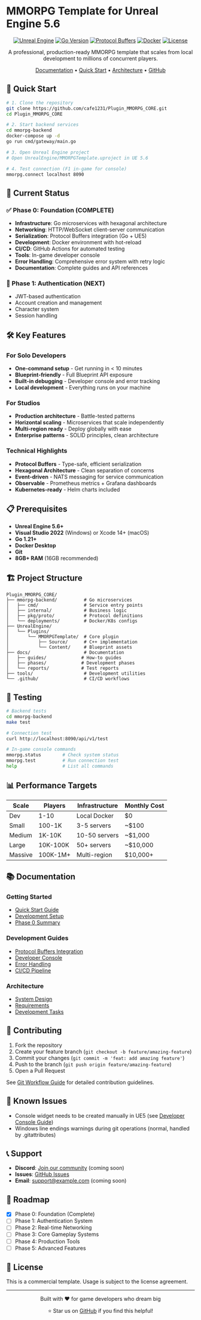 # MMORPG Template for Unreal Engine 5.6

<div align="center">

[![Unreal Engine](https://img.shields.io/badge/Unreal%20Engine-5.6-blue?logo=unrealengine)](https://www.unrealengine.com/)
[![Go Version](https://img.shields.io/badge/Go-1.21+-00ADD8?logo=go)](https://golang.org/)
[![Protocol Buffers](https://img.shields.io/badge/Protocol%20Buffers-3.0-green)](https://protobuf.dev/)
[![Docker](https://img.shields.io/badge/Docker-Ready-2496ED?logo=docker)](https://www.docker.com/)
[![License](https://img.shields.io/badge/License-Commercial-red)](LICENSE)

A professional, production-ready MMORPG template that scales from local development to millions of concurrent players.

[Documentation](docs/) • [Quick Start](docs/guides/QUICKSTART.md) • [Architecture](docs/phases/phase1/PHASE1_DESIGN.md) • [GitHub](https://github.com/cafe1231/Plugin_MMORPG_CORE)

</div>

## 🚀 Quick Start

```bash
# 1. Clone the repository
git clone https://github.com/cafe1231/Plugin_MMORPG_CORE.git
cd Plugin_MMORPG_CORE

# 2. Start backend services
cd mmorpg-backend
docker-compose up -d
go run cmd/gateway/main.go

# 3. Open Unreal Engine project
# Open UnrealEngine/MMORPGTemplate.uproject in UE 5.6

# 4. Test connection (F1 in-game for console)
mmorpg.connect localhost 8090
```

## 🎯 Current Status

### ✅ Phase 0: Foundation (COMPLETE)
- **Infrastructure**: Go microservices with hexagonal architecture
- **Networking**: HTTP/WebSocket client-server communication
- **Serialization**: Protocol Buffers integration (Go + UE5)
- **Development**: Docker environment with hot-reload
- **CI/CD**: GitHub Actions for automated testing
- **Tools**: In-game developer console
- **Error Handling**: Comprehensive error system with retry logic
- **Documentation**: Complete guides and API references

### 🚧 Phase 1: Authentication (NEXT)
- JWT-based authentication
- Account creation and management
- Character system
- Session handling

## 🛠️ Key Features

### For Solo Developers
- **One-command setup** - Get running in < 10 minutes
- **Blueprint-friendly** - Full Blueprint API exposure
- **Built-in debugging** - Developer console and error tracking
- **Local development** - Everything runs on your machine

### For Studios
- **Production architecture** - Battle-tested patterns
- **Horizontal scaling** - Microservices that scale independently
- **Multi-region ready** - Deploy globally with ease
- **Enterprise patterns** - SOLID principles, clean architecture

### Technical Highlights
- **Protocol Buffers** - Type-safe, efficient serialization
- **Hexagonal Architecture** - Clean separation of concerns
- **Event-driven** - NATS messaging for service communication
- **Observable** - Prometheus metrics + Grafana dashboards
- **Kubernetes-ready** - Helm charts included

## 📋 Prerequisites

- **Unreal Engine 5.6+**
- **Visual Studio 2022** (Windows) or Xcode 14+ (macOS)
- **Go 1.21+**
- **Docker Desktop**
- **Git**
- **8GB+ RAM** (16GB recommended)

## 🏗️ Project Structure

```
Plugin_MMORPG_CORE/
├── mmorpg-backend/          # Go microservices
│   ├── cmd/                 # Service entry points
│   ├── internal/            # Business logic
│   ├── pkg/proto/           # Protocol definitions
│   └── deployments/         # Docker/K8s configs
├── UnrealEngine/            
│   └── Plugins/
│       └── MMORPGTemplate/  # Core plugin
│           ├── Source/      # C++ implementation
│           └── Content/     # Blueprint assets
├── docs/                    # Documentation
│   ├── guides/             # How-to guides
│   ├── phases/             # Development phases
│   └── reports/            # Test reports
├── tools/                   # Development utilities
└── .github/                 # CI/CD workflows
```

## 🧪 Testing

```bash
# Backend tests
cd mmorpg-backend
make test

# Connection test
curl http://localhost:8090/api/v1/test

# In-game console commands
mmorpg.status        # Check system status
mmorpg.test          # Run connection test
help                 # List all commands
```

## 📊 Performance Targets

| Scale | Players | Infrastructure | Monthly Cost |
|-------|---------|----------------|--------------|
| Dev | 1-10 | Local Docker | $0 |
| Small | 100-1K | 3-5 servers | ~$100 |
| Medium | 1K-10K | 10-50 servers | ~$1,000 |
| Large | 10K-100K | 50+ servers | ~$10,000 |
| Massive | 100K-1M+ | Multi-region | $10,000+ |

## 📚 Documentation

### Getting Started
- [Quick Start Guide](docs/guides/QUICKSTART.md)
- [Development Setup](docs/guides/DEVELOPMENT_SETUP.md)
- [Phase 0 Summary](docs/phases/phase0/PHASE0_SUMMARY.md)

### Development Guides
- [Protocol Buffers Integration](docs/guides/PROTOBUF_INTEGRATION.md)
- [Developer Console](docs/guides/DEVELOPER_CONSOLE.md)
- [Error Handling](docs/guides/ERROR_HANDLING.md)
- [CI/CD Pipeline](docs/guides/CI_CD_GUIDE.md)

### Architecture
- [System Design](docs/phases/phase1/PHASE1_DESIGN.md)
- [Requirements](docs/phases/phase1/PHASE1_REQUIREMENTS.md)
- [Development Tasks](docs/phases/phase1/PHASE1_TASKS.md)

## 🤝 Contributing

1. Fork the repository
2. Create your feature branch (`git checkout -b feature/amazing-feature`)
3. Commit your changes (`git commit -m 'feat: add amazing feature'`)
4. Push to the branch (`git push origin feature/amazing-feature`)
5. Open a Pull Request

See [Git Workflow Guide](docs/guides/CI_CD_GUIDE.md) for detailed contribution guidelines.

## 🐛 Known Issues

- Console widget needs to be created manually in UE5 (see [Developer Console Guide](docs/guides/DEVELOPER_CONSOLE.md))
- Windows line endings warnings during git operations (normal, handled by .gitattributes)

## 📞 Support

- **Discord**: [Join our community](#) (coming soon)
- **Issues**: [GitHub Issues](https://github.com/cafe1231/Plugin_MMORPG_CORE/issues)
- **Email**: support@example.com (coming soon)

## 🚀 Roadmap

- [x] Phase 0: Foundation (Complete)
- [ ] Phase 1: Authentication System
- [ ] Phase 2: Real-time Networking
- [ ] Phase 3: Core Gameplay Systems
- [ ] Phase 4: Production Tools
- [ ] Phase 5: Advanced Features

## 📄 License

This is a commercial template. Usage is subject to the license agreement.

---

<div align="center">
Built with ❤️ for game developers who dream big

⭐ Star us on [GitHub](https://github.com/cafe1231/Plugin_MMORPG_CORE) if you find this helpful!
</div>